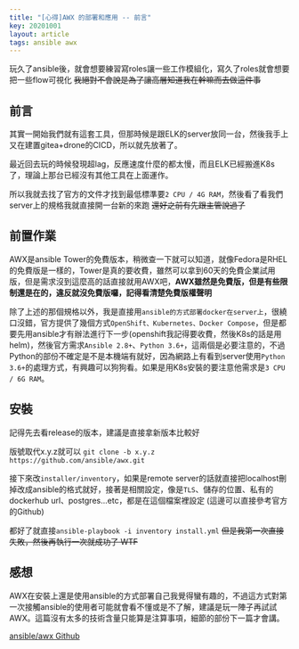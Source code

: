 ```yaml
---
title: "[心得]AWX 的部署和應用 -- 前言"
key: 20201001
layout: article
tags: ansible awx
---
```


玩久了ansible後，就會想要練習寫roles讓一些工作模組化，寫久了roles就會想要把一些flow可視化 ~~我絕對不會說是為了讓高層知道我在幹嘛而去做這件事~~

<!--more-->

## 前言


其實一開始我們就有這套工具，但那時候是跟ELK的server放同一台，然後我手上又在建置gitea+drone的CICD，所以就先放著了。

最近回去玩的時候發現超lag，反應速度什麼的都太慢，而且ELK已經搬進K8s了，理論上那台已經沒有其他工具在上面運作。

所以我就去找了官方的文件才找到最低標準要`2 CPU / 4G RAM`，然後看了看我們server上的規格我就直接開一台新的來跑 ~~還好之前有先跟主管說過了~~


## 前置作業


AWX是ansible Tower的免費版本，稍微查一下就可以知道，就像Fedora是RHEL的免費版是一樣的，Tower是真的要收費，雖然可以拿到60天的免費企業試用版，但是需求沒到這麼高的話直接就用AWX吧，**AWX雖然是免費版，但是有些限制還是在的，違反就沒免費版囉，記得看清楚免費版權聲明**

除了上述的那個規格以外，我是直接用`ansible的方式部署docker在server上`，很繞口沒錯，官方提供了幾個方式`OpenShift、Kubernetes、Docker Compose`，但是都要先用ansible才有辦法進行下一步(openshift我記得要收費，然後K8s的話是用helm)，然後官方需求`Ansible 2.8+`、`Python 3.6+`，這兩個是必要注意的，不過Python的部份不確定是不是本機端有就好，因為網路上有看到server使用`Python 3.6+`的處理方式，有興趣可以狗狗看。如果是用K8s安裝的要注意他需求是`3 CPU / 6G RAM`。


## 安裝


記得先去看release的版本，建議是直接拿新版本比較好

版號取代x.y.z就可以
`git clone -b x.y.z https://github.com/ansible/awx.git`

接下來改`installer/inventory`，如果是remote server的話就直接把localhost刪掉改成ansible的格式就好，接著是相關設定，像是`TLS`、儲存的位置、私有的dockerhub url、postgres...etc，都是在這個檔案裡設定 (這邊可以直接參考官方的Github)

都好了就直接`ansible-playbook -i inventory install.yml` ~~但是我第一次直接失敗，然後再執行一次就成功了 WTF~~


## 感想


AWX在安裝上還是使用ansible的方式部署自己我覺得蠻有趣的，不過這方式對第一次接觸ansible的使用者可能就會看不懂或是不了解，建議是玩一陣子再試試AWX。這篇沒有太多的技術含量只能算是注算事項，細節的部份下一篇才會講。


[ansible/awx Github](https://github.com/ansible/awx/blob/devel/INSTALL.md)
